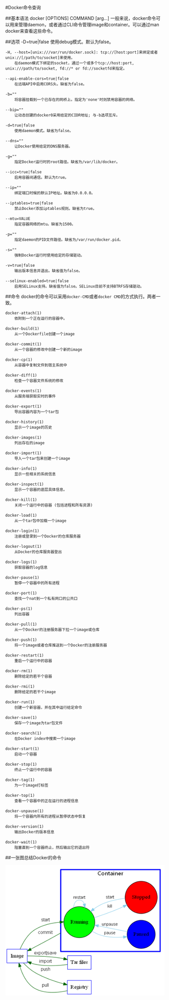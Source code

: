 #Docker命令查询

##基本语法
    docker [OPTIONS] COMMAND [arg...]
一般来说，docker命令可以用来管理daemon，或者通过CLI命令管理image和container。可以通过man docker来查看这些命令。


##选项
    -D=true|false
        使用debug模式。默认为false。

    -H, --host=[unix:///var/run/docker.sock]: tcp://[host:port]来绑定或者unix://[/path/to/socket]来使用。
        在daemon模式下绑定的socket，通过一个或多个tcp://host:port, unix:///path/to/socket, fd://* or fd://socketfd来指定。

    --api-enable-cors=true|false
        在远端API中启用CORS头。缺省为false。

    -b=""
        将容器挂载到一个已存在的网桥上。指定为'none'时则禁用容器的网络。

    --bip=""
        让动态创建的docker0采用给定的CIDR地址; 与-b选项互斥。

    -d=true|false
        使用daemon模式。缺省为false。

    --dns=""
        让Docker使用给定的DNS服务器。

    -g=""
        指定Docker运行时的root路径。缺省为/var/lib/docker。

    --icc=true|false
        启用容器间通信。默认为true。

    --ip=""
        绑定端口时候的默认IP地址。缺省为0.0.0.0。

    --iptables=true|false
        禁止Docker添加iptables规则。缺省为true。

    --mtu=VALUE
        指定容器网络的mtu。缺省为1500。

    -p=""
        指定daemon的PID文件路径。缺省为/var/run/docker.pid。

    -s=""
        强制Docker运行时使用给定的存储驱动。

    -v=true|false
        输出版本信息并退出。缺省值为false。

    --selinux-enabled=true|false
        启用SELinux支持。缺省值为false。SELinux目前不支持BTRFS存储驱动。


##命令
docker的命令可以采用`docker-CMD`或者`docker CMD`的方式执行。两者一致。

    docker-attach(1)
        依附到一个正在运行的容器中。

    docker-build(1)
        从一个Dockerfile创建一个image

    docker-commit(1)
        从一个容器的修改中创建一个新的image

    docker-cp(1)
        从容器中复制文件到宿主系统中

    docker-diff(1)
        检查一个容器文件系统的修改

    docker-events(1)
        从服务端获取实时的事件

    docker-export(1)
        导出容器内容为一个tar包

    docker-history(1)
        显示一个image的历史

    docker-images(1)
        列出存在的image

    docker-import(1)
        导入一个tar包来创建一个image

    docker-info(1)
        显示一些相关的系统信息

    docker-inspect(1)
        显示一个容器的底层具体信息。

    docker-kill(1)
        关闭一个运行中的容器 (包括进程和所有资源)

    docker-load(1)
        从一个tar包中加载一个image

    docker-login(1)
        注册或登录到一个Docker的仓库服务器

    docker-logout(1)
        从Docker的仓库服务器登出

    docker-logs(1)
        获取容器的log信息

    docker-pause(1)
        暂停一个容器中的所有进程

    docker-port(1)
        查找一个nat到一个私有网口的公共口

    docker-ps(1)
        列出容器

    docker-pull(1)
        从一个Docker的注册服务器下拉一个image或仓库

    docker-push(1)
        将一个image或者仓库推送到一个Docker的注册服务器

    docker-restart(1)
        重启一个运行中的容器

    docker-rm(1)
        删除给定的若干个容器

    docker-rmi(1)
        删除给定的若干个image

    docker-run(1)
        创建一个新容器，并在其中运行给定命令

    docker-save(1)
        保存一个image为tar包文件

    docker-search(1)
        在Docker index中搜索一个image

    docker-start(1)
        启动一个容器

    docker-stop(1)
        终止一个运行中的容器

    docker-tag(1)
        为一个image打标签

    docker-top(1)
        查看一个容器中的正在运行的进程信息

    docker-unpause(1)
        将一个容器内所有的进程从暂停状态中恢复

    docker-version(1)
        输出Docker的版本信息

    docker-wait(1)
        阻塞直到一个容器终止，然后输出它的退出符

##一张图总结Docker的命令

![命令周期](../_images/cmd_logic.png)
